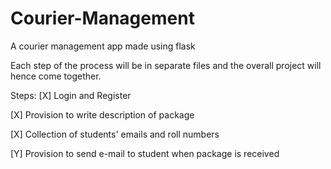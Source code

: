 # Courier-Management
A courier management app made using flask

Each step of the process will be in separate files and the overall project will hence come together.



Steps:
[X] Login and Register  

[X] Provision to write description of package  

[X] Collection of students' emails and roll numbers  

[Y] Provision to send e-mail to student when package is received


